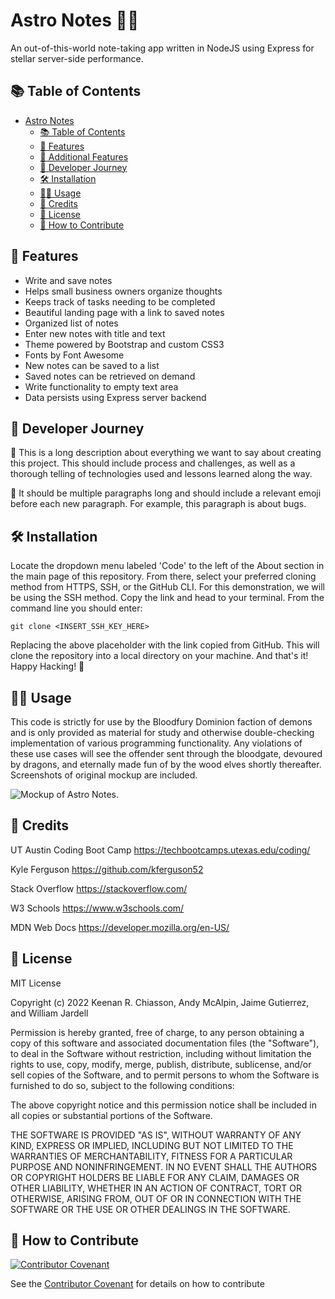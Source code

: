 # Astro Notes 🐱‍🚀
An out-of-this-world note-taking app written in NodeJS using Express for stellar server-side performance.

## 📚 Table of Contents
- [Astro Notes ](#Astro-Notes-️)
  - [📚 Table of Contents](#-table-of-contents)
  - [🧾 Features](#-features)
  - [💯 Additional Features](#-additional-features)
  - [📖 Developer Journey](#-developer-journey)
  - [🛠️ Installation](#️-installation)
  - [👨‍🏫 Usage](#-usage)
  - [🥂 Credits](#-credits)
  - [📇 License](#-license)
  - [👋 How to Contribute](#-how-to-contribute)

## 🧾 Features
- Write and save notes
- Helps small business owners organize thoughts
- Keeps track of tasks needing to be completed
- Beautiful landing page with a link to saved notes
- Organized list of notes
- Enter new notes with title and text
- Theme powered by Bootstrap and custom CSS3
- Fonts by Font Awesome
- New notes can be saved to a list
- Saved notes can be retrieved on demand
- Write functionality to empty text area
- Data persists using Express server backend

## 📖 Developer Journey

📓 This is a long description about everything we want to say about creating this project. This should include process and challenges, as well as a thorough telling of technologies used and lessons learned along the way.

🦟 It should be multiple paragraphs long and should include a relevant emoji before each new paragraph. For example, this paragraph is about bugs.

## 🛠️ Installation
Locate the dropdown menu labeled 'Code' to the left of the About section in the main page of this repository. From there, select your preferred cloning method from HTTPS, SSH, or the GitHub CLI. For this demonstration, we will be using the SSH method. Copy the link and head to your terminal. From the command line you should enter:

    git clone <INSERT_SSH_KEY_HERE>

Replacing the above placeholder with the link copied from GitHub. This will clone the repository into a local directory on your machine. And that's it! Happy Hacking! 🚀

## 👨‍🏫 Usage
This code is strictly for use by the Bloodfury Dominion faction of demons and is only provided as material for study and otherwise double-checking implementation of various programming functionality. Any violations of these use cases will see the offender sent through the bloodgate, devoured by dragons, and eternally made fun of by the wood elves shortly thereafter. Screenshots of original mockup are included.

   ![Mockup of Astro Notes.](./assets/images/mockup.gif)

## 🥂 Credits
UT Austin Coding Boot Camp https://techbootcamps.utexas.edu/coding/

Kyle Ferguson https://github.com/kferguson52

Stack Overflow https://stackoverflow.com/

W3 Schools https://www.w3schools.com/

MDN Web Docs https://developer.mozilla.org/en-US/


## 📇 License
MIT License

Copyright (c) 2022 Keenan R. Chiasson, Andy McAlpin, Jaime Gutierrez, and William Jardell

Permission is hereby granted, free of charge, to any person obtaining a copy
of this software and associated documentation files (the "Software"), to deal
in the Software without restriction, including without limitation the rights
to use, copy, modify, merge, publish, distribute, sublicense, and/or sell
copies of the Software, and to permit persons to whom the Software is
furnished to do so, subject to the following conditions:

The above copyright notice and this permission notice shall be included in all
copies or substantial portions of the Software.

THE SOFTWARE IS PROVIDED "AS IS", WITHOUT WARRANTY OF ANY KIND, EXPRESS OR
IMPLIED, INCLUDING BUT NOT LIMITED TO THE WARRANTIES OF MERCHANTABILITY,
FITNESS FOR A PARTICULAR PURPOSE AND NONINFRINGEMENT. IN NO EVENT SHALL THE
AUTHORS OR COPYRIGHT HOLDERS BE LIABLE FOR ANY CLAIM, DAMAGES OR OTHER
LIABILITY, WHETHER IN AN ACTION OF CONTRACT, TORT OR OTHERWISE, ARISING FROM,
OUT OF OR IN CONNECTION WITH THE SOFTWARE OR THE USE OR OTHER DEALINGS IN THE
SOFTWARE.

## 👋 How to Contribute
[![Contributor Covenant](https://img.shields.io/badge/Contributor%20Covenant-2.1-4baaaa.svg)](code_of_conduct.md)

See the [Contributor Covenant](https://www.contributor-covenant.org/) for details on how to contribute
